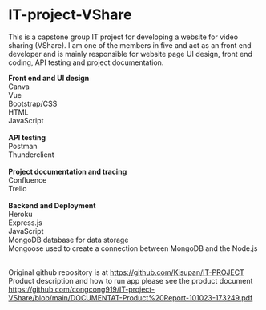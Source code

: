 # IT-project-VShare
This is a capstone group IT project for developing a website for video sharing (VShare). I am one of the members in five and act as an front end developer and is mainly responsible for website page UI design, front end coding, API testing and project documentation.<br>

**Front end and UI design**<br>
Canva<br>
Vue<br>
Bootstrap/CSS<br>
HTML<br>
JavaScript<br><br>
**API testing**<br>
Postman<br>
Thunderclient<br><br>
**Project documentation and tracing**<br>
Confluence<br>
Trello<br><br>
**Backend and Deployment**<br>
Heroku<br>
Express.js<br>
JavaScript<br>
MongoDB database for data storage<br>
Mongoose used to create a connection between MongoDB and the Node.js<br><br>

Original github repository is at https://github.com/Kisupan/IT-PROJECT<br>
Product description and how to run app please see the product document https://github.com/congcong919/IT-project-VShare/blob/main/DOCUMENTAT-Product%20Report-101023-173249.pdf
